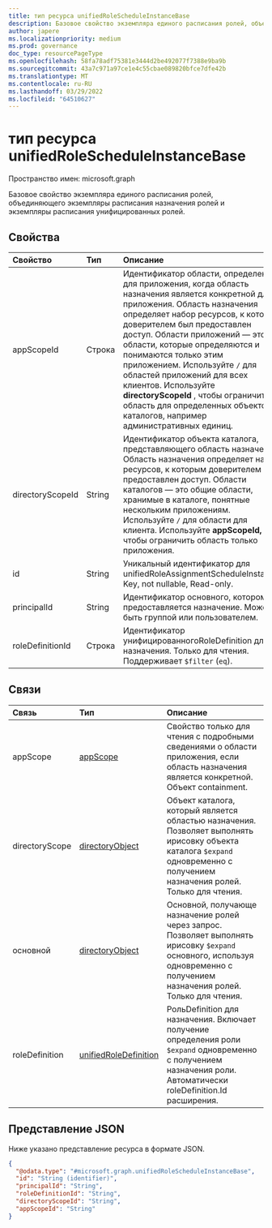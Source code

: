 ```yaml
---
title: тип ресурса unifiedRoleScheduleInstanceBase
description: Базовое свойство экземпляра единого расписания ролей, объединяющего экземпляр расписания унифицированных ролей и экземпляр расписания унифицированных ролей
author: japere
ms.localizationpriority: medium
ms.prod: governance
doc_type: resourcePageType
ms.openlocfilehash: 58fa78adf75381e3444d2be492077f7388e9ba9b
ms.sourcegitcommit: 43a7c971a97ce1e4c55cbae089820bfce7dfe42b
ms.translationtype: MT
ms.contentlocale: ru-RU
ms.lasthandoff: 03/29/2022
ms.locfileid: "64510627"
---
```

# <a name="unifiedrolescheduleinstancebase-resource-type"></a>тип ресурса unifiedRoleScheduleInstanceBase

Пространство имен: microsoft.graph

Базовое свойство экземпляра единого расписания ролей, объединяющего экземпляры расписания назначения ролей и экземпляры расписания унифицированных ролей.

## <a name="properties"></a>Свойства
|Свойство|Тип|Описание|
|:---|:---|:---|
|appScopeId|Строка|Идентификатор области, определенной для приложения, когда область назначения является конкретной для приложения. Область назначения определяет набор ресурсов, к которым доверителем был предоставлен доступ. Области приложений — это области, которые определяются и понимаются только этим приложением. Используйте `/` для областей приложений для всех клиентов. Используйте **directoryScopeId** , чтобы ограничить область для определенных объектов каталогов, например административных единиц. |
|directoryScopeId|String|Идентификатор объекта каталога, представляющего область назначения. Область назначения определяет набор ресурсов, к которым доверителем был предоставлен доступ. Области каталогов — это общие области, хранимые в каталоге, понятные нескольким приложениям. Используйте `/` для области для клиента. Используйте **appScopeId,** чтобы ограничить область только приложения. |
|id|String|Уникальный идентификатор для unifiedRoleAssignmentScheduleInstance. Key, not nullable, Read-only.|
|principalId|String|Идентификатор основного, которому предоставляется назначение. Может быть группой или пользователем. |
|roleDefinitionId|Строка|Идентификатор унифицированногоRoleDefinition для назначения. Только для чтения. <br> Поддерживает `$filter` (`eq`).|

## <a name="relationships"></a>Связи
|Связь|Тип|Описание|
|:---|:---|:---|
|appScope|[appScope](../resources/appscope.md)|Свойство только для чтения с подробными сведениями о области приложения, если область назначения является конкретной. Объект containment. |
|directoryScope|[directoryObject](../resources/directoryobject.md)|Объект каталога, который является областью назначения. Позволяет выполнять ирисовку объекта каталога `$expand` одновременно с получением назначения ролей. Только для чтения.|
|основной|[directoryObject](../resources/directoryobject.md)|Основной, получающе назначение ролей через запрос. Позволяет выполнять ирисовку `$expand` основного, используя одновременно с получением назначения ролей. Только для чтения.|
|roleDefinition|[unifiedRoleDefinition](../resources/unifiedroledefinition.md)|РольDefinition для назначения. Включает получение определения роли `$expand` одновременно с получением назначения роли. Автоматически roleDefinition.Id расширения.|

## <a name="json-representation"></a>Представление JSON
Ниже указано представление ресурса в формате JSON.
<!-- {
  "blockType": "resource",
  "keyProperty": "id",
  "@odata.type": "microsoft.graph.unifiedRoleScheduleInstanceBase",
  "openType": false
}
-->
``` json
{
  "@odata.type": "#microsoft.graph.unifiedRoleScheduleInstanceBase",
  "id": "String (identifier)",
  "principalId": "String",
  "roleDefinitionId": "String",
  "directoryScopeId": "String",
  "appScopeId": "String"
}
```
